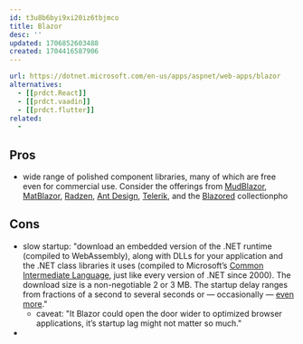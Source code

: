 ```yaml
---
id: t3u8b6byi9xi20iz6tbjmco
title: Blazor
desc: ''
updated: 1706852603488
created: 1704416587906
---
```


```yaml
url: https://dotnet.microsoft.com/en-us/apps/aspnet/web-apps/blazor
alternatives: 
  - [[prdct.React]]
  - [[prdct.vaadin]]
  - [[prdct.flutter]]
related:
  - 
```

## Pros

- wide range of polished component libraries, many of which are free even for commercial use. Consider the offerings from [MudBlazor](https://mudblazor.com/), [MatBlazor](https://www.matblazor.com/), [Radzen](https://razor.radzen.com/), [Ant Design](https://antblazor.com/en-US/components/overview), [Telerik](https://www.telerik.com/blazor-ui), and the [Blazored](https://github.com/Blazored) collectionpho

## Cons

- slow startup: "download an embedded version of the .NET runtime (compiled to WebAssembly), along with DLLs for your application and the .NET class libraries it uses (compiled to Microsoft’s [Common Intermediate Language](https://en.wikipedia.org/wiki/Common_Intermediate_Language), just like every version of .NET since 2000). The download size is a non-negotiable 2 or 3 MB. The startup delay ranges from fractions of a second to several seconds or — occasionally — [even more](https://twitter.com/firstdrafthell/status/1422154020546879490)."
  - caveat: "It Blazor could open the door wider to optimized browser applications, it’s startup lag might not matter so much."
- 